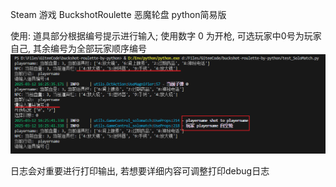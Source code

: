 Steam 游戏 BuckshotRoulette 恶魔轮盘 python简易版


使用: 道具部分根据编号提示进行输入; 使用数字 0 为开枪, 可选玩家中0号为玩家自己, 其余编号为全部玩家顺序编号
![alt text](resource/image.png)

日志会对重要进行打印输出, 若想要详细内容可调整打印debug日志